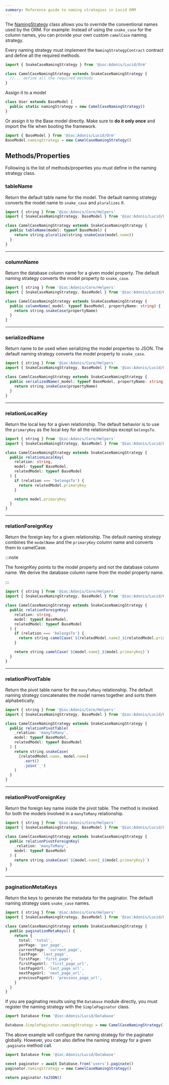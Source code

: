 ```yaml
---
summary: Reference guide to naming strategies in Lucid ORM
---
```


The [NamingStrategy](https://github.com/adonisjs/lucid/blob/develop/src/Orm/NamingStrategies/SnakeCase.ts) class allows you to override the conventional names used by the ORM. For example: Instead of using the `snake_case` for the column names, you can provide your own custom `camelCase` naming strategy.

Every naming strategy must implement the `NamingStrategyContract` contract and define all the required methods.

```ts
import { SnakeCaseNamingStrategy } from '@ioc:Adonis/Lucid/Orm'

class CamelCaseNamingStrategy extends SnakeCaseNamingStrategy {
  //... define all the required methods
}
```

Assign it to a model

```ts
class User extends BaseModel {
  public static namingStrategy = new CamelCaseNamingStrategy()
}
```

Or assign it to the Base model directly. Make sure to **do it only once** and import the file when booting the framework.

```ts
import { BaseModel } from '@ioc:Adonis/Lucid/Orm'
BaseModel.namingStrategy = new CamelCaseNamingStrategy()
```

## Methods/Properties

Following is the list of methods/properties you must define in the naming strategy class.

### tableName

Return the default table name for the model. The default naming strategy converts the model name to `snake_case` and `pluralizes` it.

```ts
import { string } from '@ioc:Adonis/Core/Helpers'
import { SnakeCaseNamingStrategy, BaseModel } from '@ioc:Adonis/Lucid/Orm'

class CamelCaseNamingStrategy extends SnakeCaseNamingStrategy {
  public tableName(model: typeof BaseModel) {
    return string.pluralize(string.snakeCase(model.name))
  }
}
```

---

### columnName

Return the database column name for a given model property. The default naming strategy converts the model property to `snake_case`.

```ts
import { string } from '@ioc:Adonis/Core/Helpers'
import { SnakeCaseNamingStrategy, BaseModel } from '@ioc:Adonis/Lucid/Orm'

class CamelCaseNamingStrategy extends SnakeCaseNamingStrategy {
  public columnName(_model: typeof BaseModel, propertyName: string) {
    return string.snakeCase(propertyName)
  }
}
```

---

### serializedName

Return name to be used when serializing the model properties to JSON. The default naming strategy converts the model property to `snake_case`.

```ts
import { string } from '@ioc:Adonis/Core/Helpers'
import { SnakeCaseNamingStrategy, BaseModel } from '@ioc:Adonis/Lucid/Orm'

class CamelCaseNamingStrategy extends SnakeCaseNamingStrategy {
  public serializedName(_model: typeof BaseModel, propertyName: string) {
    return string.snakeCase(propertyName)
  }
}
```

---

### relationLocalKey

Return the local key for a given relationship. The default behavior is to use the `primaryKey` as the local key for all the relationships except `belongsTo`.

```ts
import { string } from '@ioc:Adonis/Core/Helpers'
import { SnakeCaseNamingStrategy, BaseModel } from '@ioc:Adonis/Lucid/Orm'

class CamelCaseNamingStrategy extends SnakeCaseNamingStrategy {
  public relationLocalKey(
    relation: string,
    model: typeof BaseModel,
    relatedModel: typeof BaseModel
  ) {
    if (relation === 'belongsTo') {
      return relatedModel.primaryKey
    }

    return model.primaryKey
  }
}
```

---

### relationForeignKey
Return the foreign key for a given relationship. The default naming strategy combines the `modelName` and the `primaryKey` column name and converts them to camelCase.

:::note

The foreignKey points to the model property and not the database column name. We derive the database column name from the model property name.

:::

```ts
import { string } from '@ioc:Adonis/Core/Helpers'
import { SnakeCaseNamingStrategy, BaseModel } from '@ioc:Adonis/Lucid/Orm'

class CamelCaseNamingStrategy extends SnakeCaseNamingStrategy {
  public relationForeignKey(
    relation: string,
    model: typeof BaseModel,
    relatedModel: typeof BaseModel
  ) {
    if (relation === 'belongsTo') {
      return string.camelCase(`${relatedModel.name}_${relatedModel.primaryKey}`)
    }

    return string.camelCase(`${model.name}_${model.primaryKey}`)
  }
}
```

---

### relationPivotTable
Return the pivot table name for the `manyToMany` relationship. The default naming strategy concatenates the model names together and sorts them alphabetically.

```ts
import { string } from '@ioc:Adonis/Core/Helpers'
import { SnakeCaseNamingStrategy, BaseModel } from '@ioc:Adonis/Lucid/Orm'

class CamelCaseNamingStrategy extends SnakeCaseNamingStrategy {
  public relationPivotTable(
    _relation: 'manyToMany',
    model: typeof BaseModel,
    relatedModel: typeof BaseModel
  ) {
    return string.snakeCase(
      [relatedModel.name, model.name]
        .sort()
        .join('_')
    )
  }
}
```

---

### relationPivotForeignKey
Return the foreign key name inside the pivot table. The method is invoked for both the models involved in a `manyToMany` relationship.

```ts
import { string } from '@ioc:Adonis/Core/Helpers'
import { SnakeCaseNamingStrategy, BaseModel } from '@ioc:Adonis/Lucid/Orm'

class CamelCaseNamingStrategy extends SnakeCaseNamingStrategy {
  public relationPivotForeignKey(
    _relation: 'manyToMany',
    model: typeof BaseModel
  ) {
    return string.snakeCase(`${model.name}_${model.primaryKey}`)
  }
}
```

---

### paginationMetaKeys
Return the keys to generate the metadata for the paginator. The default naming strategy uses `snake_case` names.

```ts
import { string } from '@ioc:Adonis/Core/Helpers'
import { SnakeCaseNamingStrategy, BaseModel } from '@ioc:Adonis/Lucid/Orm'

class CamelCaseNamingStrategy extends SnakeCaseNamingStrategy {
  public paginationMetaKeys() {
    return {
      total: 'total',
      perPage: 'per_page',
      currentPage: 'current_page',
      lastPage: 'last_page',
      firstPage: 'first_page',
      firstPageUrl: 'first_page_url',
      lastPageUrl: 'last_page_url',
      nextPageUrl: 'next_page_url',
      previousPageUrl: 'previous_page_url',
    }
  }
}
```

If you are paginating results using the `Database` module directly, you must register the naming strategy with the `SimplePaginator` class.

```ts
import Database from '@ioc:Adonis/Lucid/Database'

Database.SimplePaginator.namingStrategy = new CamelCaseNamingStrategy()
```

The above example will configure the naming strategy for the paginator globally. However, you can also define the naming strategy for a given `.paginate` method call.

```ts
import Database from '@ioc:Adonis/Lucid/Database'

const paginator = await Database.from('users').paginate()
paginator.namingStrategy = new CamelCaseNamingStrategy()

return paginator.toJSON()
```
